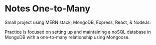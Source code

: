 # Notes One-to-Many

Small project using MERN stack; MongoDB, Express, React, & NodeJs.

Practice is focused on setting up and maintaining a noSQL database in MongoDB with a one-to-many relationship using Mongoose. 